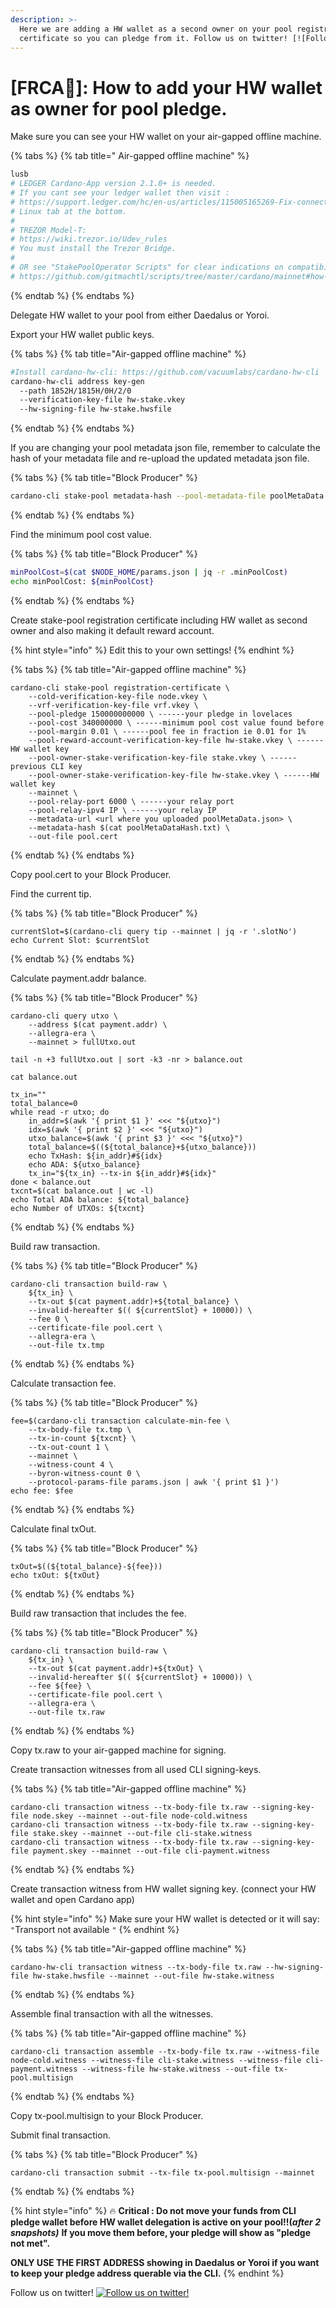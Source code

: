```yaml
---
description: >-
  Here we are adding a HW wallet as a second owner on your pool registration
  certificate so you can pledge from it. Follow us on twitter! [![Follow us on twitter!](https://raw.githubusercontent.com/Mikederel/HW-wallet-as-owner/main/Twitter.png)](https://twitter.com/frca_stakepool)
---
```


# \[FRCA🍁\]: How to add your HW wallet as owner for pool pledge.

Make sure you can see your HW wallet on your air-gapped offline machine.

{% tabs %}
{% tab title=" Air-gapped offline machine" %}
```bash
lusb
# LEDGER Cardano-App version 2.1.0+ is needed.
# If you cant see your ledger wallet then visit :
# https://support.ledger.com/hc/en-us/articles/115005165269-Fix-connection-issues
# Linux tab at the bottom.
#
# TREZOR Model-T: 
# https://wiki.trezor.io/Udev_rules
# You must install the Trezor Bridge.
#
# OR see "StakePoolOperator Scripts" for clear indications on compatibility if you are unsure:
# https://github.com/gitmachtl/scripts/tree/master/cardano/mainnet#how-to-prepare-your-system-before-using-a-hardware-wallet
```
{% endtab %}
{% endtabs %}

Delegate HW wallet to your pool from either Daedalus or Yoroi.

Export your HW wallet public keys.

{% tabs %}
{% tab title="Air-gapped offline machine" %}
```bash
#Install cardano-hw-cli: https://github.com/vacuumlabs/cardano-hw-cli
cardano-hw-cli address key-gen
  --path 1852H/1815H/0H/2/0
  --verification-key-file hw-stake.vkey
  --hw-signing-file hw-stake.hwsfile
```
{% endtab %}
{% endtabs %}

If you are changing your pool metadata json file, remember to calculate the hash of your metadata file and re-upload the updated metadata json file.

{% tabs %}
{% tab title="Block Producer" %}
```bash
cardano-cli stake-pool metadata-hash --pool-metadata-file poolMetaData.json > poolMetaDataHash.txt
```
{% endtab %}
{% endtabs %}

Find the minimum pool cost value.

{% tabs %}
{% tab title="Block Producer" %}
```bash
minPoolCost=$(cat $NODE_HOME/params.json | jq -r .minPoolCost)
echo minPoolCost: ${minPoolCost}
```
{% endtab %}
{% endtabs %}

Create stake-pool registration certificate including HW wallet as second owner and also making it default reward account.

{% hint style="info" %}
Edit this to your own settings!
{% endhint %}

{% tabs %}
{% tab title="Air-gapped offline machine" %}
```text
cardano-cli stake-pool registration-certificate \
    --cold-verification-key-file node.vkey \
    --vrf-verification-key-file vrf.vkey \
    --pool-pledge 150000000000 \ ------your pledge in lovelaces
    --pool-cost 340000000 \ ------minimum pool cost value found before
    --pool-margin 0.01 \ ------pool fee in fraction ie 0.01 for 1%
    --pool-reward-account-verification-key-file hw-stake.vkey \ ------HW wallet key
    --pool-owner-stake-verification-key-file stake.vkey \ ------previous CLI key
    --pool-owner-stake-verification-key-file hw-stake.vkey \ ------HW wallet key
    --mainnet \
    --pool-relay-port 6000 \ ------your relay port
    --pool-relay-ipv4 IP \ ------your relay IP
    --metadata-url <url where you uploaded poolMetaData.json> \
    --metadata-hash $(cat poolMetaDataHash.txt) \
    --out-file pool.cert
```
{% endtab %}
{% endtabs %}

Copy pool.cert to your Block Producer.

Find the current tip.

{% tabs %}
{% tab title="Block Producer" %}
```text
currentSlot=$(cardano-cli query tip --mainnet | jq -r '.slotNo')
echo Current Slot: $currentSlot
```
{% endtab %}
{% endtabs %}

Calculate payment.addr balance.

{% tabs %}
{% tab title="Block Producer" %}
```text
cardano-cli query utxo \
    --address $(cat payment.addr) \
    --allegra-era \
    --mainnet > fullUtxo.out

tail -n +3 fullUtxo.out | sort -k3 -nr > balance.out

cat balance.out

tx_in=""
total_balance=0
while read -r utxo; do
    in_addr=$(awk '{ print $1 }' <<< "${utxo}")
    idx=$(awk '{ print $2 }' <<< "${utxo}")
    utxo_balance=$(awk '{ print $3 }' <<< "${utxo}")
    total_balance=$((${total_balance}+${utxo_balance}))
    echo TxHash: ${in_addr}#${idx}
    echo ADA: ${utxo_balance}
    tx_in="${tx_in} --tx-in ${in_addr}#${idx}"
done < balance.out
txcnt=$(cat balance.out | wc -l)
echo Total ADA balance: ${total_balance}
echo Number of UTXOs: ${txcnt}
```
{% endtab %}
{% endtabs %}

Build raw transaction.

{% tabs %}
{% tab title="Block Producer" %}
```text
cardano-cli transaction build-raw \
    ${tx_in} \
    --tx-out $(cat payment.addr)+${total_balance} \
    --invalid-hereafter $(( ${currentSlot} + 10000)) \
    --fee 0 \
    --certificate-file pool.cert \
    --allegra-era \
    --out-file tx.tmp
```
{% endtab %}
{% endtabs %}

Calculate transaction fee.

{% tabs %}
{% tab title="Block Producer" %}
```text
fee=$(cardano-cli transaction calculate-min-fee \
    --tx-body-file tx.tmp \
    --tx-in-count ${txcnt} \
    --tx-out-count 1 \
    --mainnet \
    --witness-count 4 \
    --byron-witness-count 0 \
    --protocol-params-file params.json | awk '{ print $1 }')
echo fee: $fee
```
{% endtab %}
{% endtabs %}

Calculate final txOut.

{% tabs %}
{% tab title="Block Producer" %}
```text
txOut=$((${total_balance}-${fee}))
echo txOut: ${txOut}
```
{% endtab %}
{% endtabs %}

Build raw transaction that includes the fee.

{% tabs %}
{% tab title="Block Producer" %}
```text
cardano-cli transaction build-raw \
    ${tx_in} \
    --tx-out $(cat payment.addr)+${txOut} \
    --invalid-hereafter $(( ${currentSlot} + 10000)) \
    --fee ${fee} \
    --certificate-file pool.cert \
    --allegra-era \
    --out-file tx.raw
```
{% endtab %}
{% endtabs %}

Copy tx.raw to your air-gapped machine for signing.

Create transaction witnesses from all used CLI signing-keys.

{% tabs %}
{% tab title="Air-gapped offline machine" %}
```text
cardano-cli transaction witness --tx-body-file tx.raw --signing-key-file node.skey --mainnet --out-file node-cold.witness
cardano-cli transaction witness --tx-body-file tx.raw --signing-key-file stake.skey --mainnet --out-file cli-stake.witness
cardano-cli transaction witness --tx-body-file tx.raw --signing-key-file payment.skey --mainnet --out-file cli-payment.witness
```
{% endtab %}
{% endtabs %}

Create transaction witness from HW wallet signing key. \(connect your HW wallet and open Cardano app\)

{% hint style="info" %}
Make sure your HW wallet is detected or it will say: `"`Transport not available `"`
{% endhint %}

{% tabs %}
{% tab title="Air-gapped offline machine" %}
```text
cardano-hw-cli transaction witness --tx-body-file tx.raw --hw-signing-file hw-stake.hwsfile --mainnet --out-file hw-stake.witness
```
{% endtab %}
{% endtabs %}

Assemble final transaction with all the witnesses.

{% tabs %}
{% tab title="Air-gapped offline machine" %}
```text
cardano-cli transaction assemble --tx-body-file tx.raw --witness-file node-cold.witness --witness-file cli-stake.witness --witness-file cli-payment.witness --witness-file hw-stake.witness --out-file tx-pool.multisign
```
{% endtab %}
{% endtabs %}

Copy tx-pool.multisign to your Block Producer.

Submit final transaction.

{% tabs %}
{% tab title="Block Producer" %}
```text
cardano-cli transaction submit --tx-file tx-pool.multisign --mainnet
```
{% endtab %}
{% endtabs %}

{% hint style="info" %}
🔥 **Critical : Do not move your funds from CLI pledge wallet before HW wallet delegation is active on your pool!!\(**_**after 2 snapshots\)**_ **If you move them before, your pledge will show as "pledge not met".** 

**ONLY USE THE FIRST ADDRESS showing in Daedalus or Yoroi if you want to keep your pledge address querable via the CLI.**
{% endhint %}



Follow us on twitter! [![Follow us on twitter!](https://raw.githubusercontent.com/Mikederel/HW-wallet-as-owner/main/Twitter.png)](https://twitter.com/frca_stakepool)

